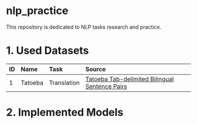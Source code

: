 # nlp_practice

This repository is dedicated to NLP tasks research and practice.

# 1. Used Datasets 

|ID|Name|Task|Source|
|:-|:-|:-|:-|
|1|Tatoeba|Translation|[Tatoeba Tab-delimited Bilingual Sentence Pairs](https://www.manythings.org/anki/)|

# 2. Implemented Models



